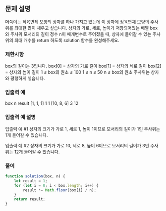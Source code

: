 ## 문제 설명

머쓱이는 직육면체 모양의 상자를 하나 가지고 있는데 이 상자에 정육면체 모양의 주사위를 최대한 많이 채우고 싶습니다. 상자의 가로, 세로, 높이가 저장되어있는 배열 box와 주사위 모서리의 길이 정수 n이 매개변수로 주어졌을 때, 상자에 들어갈 수 있는 주사위의 최대 개수를 return 하도록 solution 함수를 완성해주세요.

### 제한사항

box의 길이는 3입니다.
box[0] = 상자의 가로 길이
box[1] = 상자의 세로 길이
box[2] = 상자의 높이 길이
1 ≤ box의 원소 ≤ 100
1 ≤ n ≤ 50
n ≤ box의 원소
주사위는 상자와 평행하게 넣습니다.

### 입출력 예

box n result
[1, 1, 1] 1 1
[10, 8, 6] 3 12

### 입출력 예 설명

입출력 예 #1
상자의 크기가 가로 1, 세로 1, 높이 1이므로 모서리의 길이가 1인 주사위는 1개 들어갈 수 있습니다.

입출력 예 #2
상자의 크기가 가로 10, 세로 8, 높이 6이므로 모서리의 길이가 3인 주사위는 12개 들어갈 수 있습니다.

### 풀이

```javaScript
function solution(box, n) {
    let result = 1;
    for (let i = 0; i < box.length; i++) {
        result *= Math.floor(box[i] / n);
    }
    return result;
}
```
